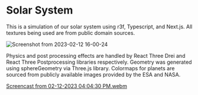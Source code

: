 # Solar System


This is a simulation of our solar system using r3f, Typescript, and Next.js. All textures being used are from public domain sources. 

![Screenshot from 2023-02-12 16-00-24](https://user-images.githubusercontent.com/47538097/218336741-b949b7e9-9862-4259-a69e-894505d25cb6.png)


Physics and post processing effects are handled by React Three Drei and React Three Postprocessing libraries respectively. Geometry was generated using sphereGeometry via Three.js library. Colormaps for planets are sourced from publicly available images provided by the ESA and NASA. 


[Screencast from 02-12-2023 04:04:30 PM.webm](https://user-images.githubusercontent.com/47538097/218337087-500b7a90-718d-4625-8072-491c7cef9e48.webm)

